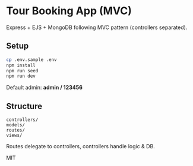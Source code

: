 # Tour Booking App (MVC)

Express + EJS + MongoDB following MVC pattern (controllers separated).

## Setup

```bash
cp .env.sample .env
npm install
npm run seed
npm run dev
```

Default admin: **admin / 123456**

## Structure

```
controllers/
models/
routes/
views/
```

Routes delegate to controllers, controllers handle logic & DB.

MIT

